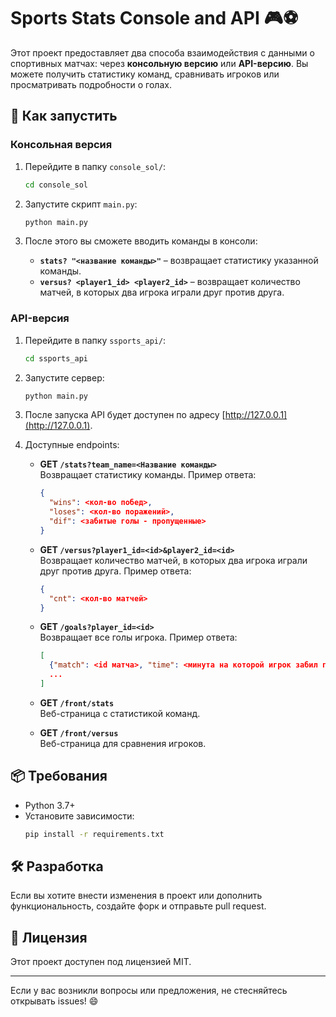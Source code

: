 # Sports Stats Console and API 🎮⚽

Этот проект предоставляет два способа взаимодействия с данными о спортивных матчах: через **консольную версию** или **API-версию**. Вы можете получить статистику команд, сравнивать игроков или просматривать подробности о голах.

## 🚀 Как запустить

### Консольная версия

1. Перейдите в папку `console_sol/`:
    ```bash
    cd console_sol
    ```

2. Запустите скрипт `main.py`:
    ```bash
    python main.py
    ```

3. После этого вы сможете вводить команды в консоли:

   - **`stats? "<название команды>"`** – возвращает статистику указанной команды.
   - **`versus? <player1_id> <player2_id>`** – возвращает количество матчей, в которых два игрока играли друг против друга.

### API-версия

1. Перейдите в папку `ssports_api/`:
    ```bash
    cd ssports_api
    ```

2. Запустите сервер:
    ```bash
    python main.py
    ```

3. После запуска API будет доступен по адресу [http://127.0.0.1](http://127.0.0.1).

4. Доступные endpoints:

   - **GET `/stats?team_name=<Название команды>`**  
     Возвращает статистику команды. Пример ответа:
     ```json
     {
       "wins": <кол-во побед>,
       "loses": <кол-во поражений>,
       "dif": <забитые голы - пропущенные>
     }
     ```

   - **GET `/versus?player1_id=<id>&player2_id=<id>`**  
     Возвращает количество матчей, в которых два игрока играли друг против друга. Пример ответа:
     ```json
     {
       "cnt": <кол-во матчей>
     }
     ```

   - **GET `/goals?player_id=<id>`**  
     Возвращает все голы игрока. Пример ответа:
     ```json
     [
       {"match": <id матча>, "time": <минута на которой игрок забил гол>},
       ...
     ]
     ```

   - **GET `/front/stats`**  
     Веб-страница с статистикой команд.

   - **GET `/front/versus`**  
     Веб-страница для сравнения игроков.

## 📦 Требования

- Python 3.7+  
- Установите зависимости:
  ```bash
  pip install -r requirements.txt
  ```

## 🛠 Разработка

Если вы хотите внести изменения в проект или дополнить функциональность, создайте форк и отправьте pull request.

## 📝 Лицензия

Этот проект доступен под лицензией MIT.

---

Если у вас возникли вопросы или предложения, не стесняйтесь открывать issues! 😄
